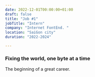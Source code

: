 ```yaml
---
date: 2022-12-01T00:00:00+01:00
draft: false
title: "Job #1"
jobTitle: "Intern"
company: "Internet FontEnd. "
location: "SaiGon city"
duration: "2022-2024"

---
```

### Fixing the world, one byte at a time

The beginning of a great career. 